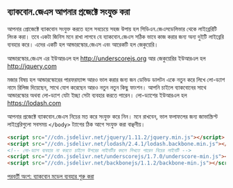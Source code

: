 ## ব্যাকবোন.জেএস আপনার প্রজেক্টে সংযুক্ত করা

আপনার প্রোজেক্টে ব্যাকবোন সংযুক্ত করতে হলে সবচেয়ে সহজ উপায় হল সিডিএন.জেএসডেলিভার  থেকে লাইব্রেরিটি লিংক করা।  তবে একটা জিনিস মনে রাখা লাগবে যে ব্যাকবোন.জেএস সঠিক ভাবে কাজ করার জন্য অন্য দুইটি লাইব্রেরি ব্যবহার করে। এদের একটি হল আন্ডারস্কোর.জেএস এবং আরেকটি হল জেকুয়েরি। 

আন্ডারস্কোর.জেএস এর ইউআরএল হল http://underscorejs.org আর জেকুয়েরির ইউআরএল হল http://jquery.com

মজার বিষয় হল আন্ডারস্কোরের পারফরম্যান্স আরও ভাল করার জন্য জন ডেভিড ডালটন একে নতুন করে লিখে লো-ড্যাশ নামে রিলিজ দিয়েছেন, সাথে যোগ করেছেন আরও নতুন নতুন কিছু ফাংশন। আপনি চাইলে ব্যাকবোনের সাথে আন্ডারস্কোর অথবা লো-ড্যাশ  যেটা ইচ্ছা সেটা ব্যবহার করতে পারেন। লো-ড্যাশের ইউআরএল হল https://lodash.com 

আপনার প্রজেক্টে ব্যাকবোন.জেএস নিচের মত করে সংযুক্ত করে নিন। মনে রাখবেন, ভাল ফলাফলের জন্য জাভাস্ক্রিপ্ট লাইব্রেরিগুলো সবসময় `</body>` ট্যাগের ঠিক আগে সংযুক্ত করা বাঞ্ছনীয়। 

```html
<script src="//cdn.jsdelivr.net/jquery/1.11.2/jquery.min.js"></script>
<script src="//cdn.jsdelivr.net/lodash/2.4.1/lodash.backbone.min.js"></script> 
<!-- লো-ড্যাশ ব্যবহার না করতে চাইলে উপরের লাইনটির বদলে লিখতে পারেন নিচের লাইনটি -->
<script src="//cdn.jsdelivr.net/underscorejs/1.7.0/underscore-min.js"></script> 
<script src="//cdn.jsdelivr.net/backbonejs/1.1.2/backbone-min.js"></script>
```

[পরবর্তী অংশ: ব্যাকবোন মডেল ব্যবহার শুরু করা ](bb101p3.html)